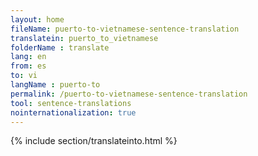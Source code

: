 ```yaml
---
layout: home
fileName: puerto-to-vietnamese-sentence-translation
translatein: puerto_to_vietnamese
folderName : translate
lang: en
from: es
to: vi
langName : puerto-to
permalink: /puerto-to-vietnamese-sentence-translation
tool: sentence-translations
nointernationalization: true
---
```

{% include section/translateinto.html %}

